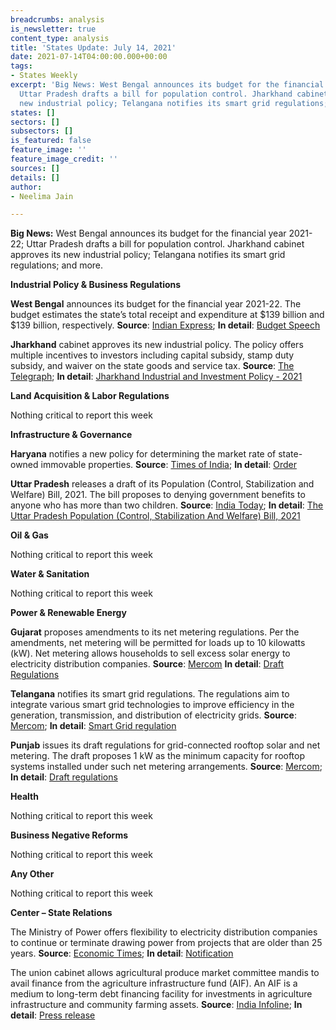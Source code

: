 ```yaml
---
breadcrumbs: analysis
is_newsletter: true
content_type: analysis
title: 'States Update: July 14, 2021'
date: 2021-07-14T04:00:00.000+00:00
tags:
- States Weekly
excerpt: 'Big News: West Bengal announces its budget for the financial year 2021-22;
  Uttar Pradesh drafts a bill for population control. Jharkhand cabinet approves its
  new industrial policy; Telangana notifies its smart grid regulations; and more.'
states: []
sectors: []
subsectors: []
is_featured: false
feature_image: ''
feature_image_credit: ''
sources: []
details: []
author:
- Neelima Jain

---
```

**Big News:** West Bengal announces its budget for the financial year 2021-22; Uttar Pradesh drafts a bill for population control. Jharkhand cabinet approves its new industrial policy; Telangana notifies its smart grid regulations; and more.

**Industrial Policy & Business Regulations**

**West Bengal** announces its budget for the financial year 2021-22. The budget estimates the state’s total receipt and expenditure at $139 billion and $139 billion, respectively. **Source**: [Indian Express](https://indianexpress.com/article/cities/kolkata/west-bengal-government-announces-road-tax-waiver-for-passenger-transport-stamp-duty-rebate-7394265/); **In detail**: [Budget Speech](http://wbfin.nic.in/writereaddata/Budget_Speech/2021_English.pdf)

**Jharkhand** cabinet approves its new industrial policy. The policy offers multiple incentives to investors including capital subsidy, stamp duty subsidy, and waiver on the state goods and service tax. **Source**: [The Telegraph](https://www.telegraphindia.com/jharkhand/jharkhand-cabinet-clears-new-industrial-policy-aims-to-create-5-lakh-jobs/cid/1821446); **In detail**: [Jharkhand Industrial and Investment Policy - 2021](http://www.prdjharkhand.in/iprd/press_release_details.php?prid=28371)

**Land Acquisition & Labor Regulations**

Nothing critical to report this week

**Infrastructure & Governance**

**Haryana** notifies a new policy for determining the market rate of state-owned immovable properties. **Source**: [Times of India](https://timesofindia.indiatimes.com/city/chandigarh/haryana-makes-new-policy-for-fixing-rate-of-immovable-govt-properties/articleshow/84220425.cms); **In detail**: [Order](https://cdnbbsr.s3waas.gov.in/s3d79c6256b9bdac53a55801a066b70da3/uploads/2021/07/2021071376.pdf)

**Uttar Pradesh** releases a draft of its Population (Control, Stabilization and Welfare) Bill, 2021. The bill proposes to denying government benefits to anyone who has more than two children. **Source**: [India Today](https://www.indiatoday.in/india/story/up-law-commission-population-control-bill-govt-jobs-2-children-1826357-2021-07-10); **In detail**: [The Uttar Pradesh Population (Control, Stabilization And Welfare) Bill, 2021](https://images.assettype.com/barandbench/2021-07/07481512-f2b9-4a79-8853-5fee01bd1585/UP_Population_Control_Bill.pdf)

**Oil & Gas**

Nothing critical to report this week

**Water & Sanitation**

Nothing critical to report this week

**Power & Renewable Energy**

**Gujarat** proposes amendments to its net metering regulations. Per the amendments, net metering will be permitted for loads up to 10 kilowatts (kW). Net metering allows households to sell excess solar energy to electricity distribution companies. **Source**: [Mercom](https://mercomindia.com/gujarat-net-metering-rooftop-solar-10/) **In detail**: [Draft Regulations](https://gercin.org/wp-content/uploads/2021/06/Draft-NOTIFICATION-NO.-___-OF-2021-29.06.2021.pdf)

**Telangana** notifies its smart grid regulations. The regulations aim to integrate various smart grid technologies to improve efficiency in the generation, transmission, and distribution of electricity grids. **Source**: [Mercom](https://mercomindia.com/smart-grid-cell-established-in-telangana/); **In detail**: [Smart Grid regulation](https://tserc.gov.in/file_upload/uploads/Regulations/Final/tserc/2021/Smart%20Grid%20%20Regulation.pdf)

**Punjab** issues its draft regulations for grid-connected rooftop solar and net metering. The draft proposes 1 kW as the minimum capacity for rooftop systems installed under such net metering arrangements. **Source**: [Mercom](https://mercomindia.com/punjab-regulations-grid-connected-rooftop-net-metering/); **In detail**: [Draft regulations](http://pserc.gov.in/pages/Draft-SPV%20systems%20Regulations-Public%20Objection.pdf)

**Health**

Nothing critical to report this week

**Business Negative Reforms**

Nothing critical to report this week

**Any Other**

Nothing critical to report this week

**Center – State Relations**

The Ministry of Power offers flexibility to electricity distribution companies to continue or terminate drawing power from projects that are older than 25 years. **Source**: [Economic Times](https://energy.economictimes.indiatimes.com/news/power/discoms-permitted-to-relinquish-entire-allocated-power-from-25-yr-old-projects/84176633); **In detail**: [Notification](https://powermin.gov.in/sites/default/files/webform/notices/Enabling_the_Discoms_to_either_continue_or_exit_from_the_PPA_after_completion.pdf)

The union cabinet allows agricultural produce market committee mandis to avail finance from the agriculture infrastructure fund (AIF). An AIF is a medium to long-term debt financing facility for investments in agriculture infrastructure and community farming assets. **Source**: [India Infoline](https://www.indiainfoline.com/article/news-sector-agriculture/cabinet-approves-modifications-in-central-sector-scheme-of-financing-facility-under-agriculture-infrastructure-fund-121070900621_1.html); **In detail**: [Press release](https://pib.gov.in/PressReleseDetailm.aspx?PRID=1733828)
